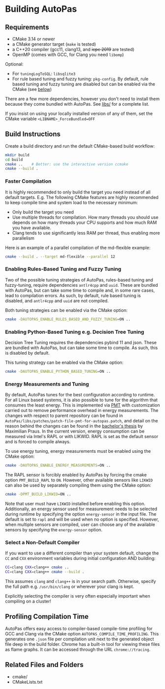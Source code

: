 # Building AutoPas

## Requirements
* CMake 3.14 or newer
* a CMake generator target (`make` is tested)
* a C++20 compiler (gcc11, clang13, and ~~icpc 2019~~ are tested)
* OpenMP (comes with GCC, for Clang you need `libomp`)

Optional:
* For `tuningLogToSQL`: `libsqlite3`
* For rule based tuning and fuzzy tuning: `pkg-config`. By default, rule based tuning and fuzzy tuning are disabled but can be enabled via the CMake 
(see [below](#rules-based-tuning-fuzzy-tuning))

There are a few more dependencies, however you don't need to install them because they come bundled with AutoPas.
See [libs/](/libs) for a complete list.

If you insist on using your locally installed version of any of them, set the CMake variable `<LIBNAME>_ForceBundled=OFF`

## Build Instructions
Create a build directory and run the default CMake-based build workflow:
```bash
mkdir build
cd build
cmake ..    # Better: use the interactive version ccmake
cmake --build .
```

### Faster Compilation
It is highly recommended to only build the target you need instead of all default targets. E.g.
The following CMake features are highly recommended to keep compile time and system load to the necessary minimum:
- Only build the target you need
- Use multiple threads for compilation.
  How many threads you should use depends on how many threads your CPU supports and how much RAM you have available.
- Clang tends to use significantly less RAM per thread, thus enabling more parallelism

Here is an example of a parallel compilation of the md-flexible example:
```bash
cmake --build . --target md-flexible --parallel 12
```

### Enabling Rules-Based Tuning and Fuzzy Tuning
<a id="rules-based-tuning-fuzzy-tuning"></a>


Two of the possible tuning strategies of AutoPas, rules-based tuning and fuzzy-tuning, require dependencies `antlr4cpp` and `uuid`. These
are bundled with AutoPas, but can take some time to compile and, in some rare cases, lead to compilation errors. 
As such, by default, rule based tuning is disabled, and `antlr4cpp` and `uuid` are not compiled.

Both tuning strategies can be enabled via the CMake option:
```bash
cmake -DAUTOPAS_ENABLE_RULES_BASED_AND_FUZZY_TUNING=ON .. 
```

### Enabling Python-Based Tuning e.g. Decision Tree Tuning

Decision Tree Tuning requires the dependencies pybind 11 and json.
These are bundled with AutoPas, but can take some time to compile.
As such, this is disabled by default.

This tuning strategy can be enabled via the CMake option:
```bash
cmake -DAUTOPAS_ENABLE_PYTHON_BASED_TUNING=ON .. 
```

### Energy Measurements and Tuning

By default, AutoPas tunes for the best configuration according to runtime. For all Linux based systems, it is also possible to tune for the algorithm that consumes the least energy.
This is implemented via [PMT](https://git.astron.nl/RD/pmt) with customization carried out to remove performance overhead in energy measurements.
The changes with respect to parent repository can be found in `AutoPas/libs/patches/patch-file-pmt-for-autopas.patch`, and detail on the reason behind the changes can be found in the [bachelor's thesis](https://mediatum.ub.tum.de/doc/1760019/1760019.pdf) by Maximilian Praus.
In the current version, energy consumption can be measured via Intel's RAPL or with LIKWID.
RAPL is set as the default sensor and is forced to compile always.

To use energy tuning, energy measurements must be enabled using the CMake option:
```bash
cmake -DAUTOPAS_ENABLE_ENERGY_MEASUREMENTS=ON .. 
```

The RAPL sensor is forcibly enabled by AutoPas by forcing the cmake option `PMT_BUILD_RAPL` to `ON`. However, other available sensors like `LIKWID` can also be used by separately compiling them using the CMake option:
```bash
cmake -DPMT_BUILD_LIKWID=ON .. 
```
Note that user must have `LIKWID` installed before enabling this option.
Additionally, an energy sensor used for measurement needs to be selected during runtime by specifying the option `energy-sensor` in the input file. 
The default is set to `rapl` and will be used when no option is specified. 
However, when multiple sensors are compiled, user can choose any of the available sensors by specifying the `energy-sensor` option.

### Select a Non-Default Compiler
If you want to use a different compiler than your system default, change the `CC` and `CXX` environment variables during initial configuration AND building:
```bash
CC=clang CXX=clang++ cmake ..
CC=clang CXX=clang++ cmake --build .
```

This assumes `clang` and `clang++` is in your search path.
Otherwise, specify the full path e.g. `/usr/bin/clang` or wherever your clang is kept.

Explicitly selecting the compiler is very often especially important when compiling on a cluster!

## Profiling Compilation Time 

AutoPas offers easy access to compiler-based compile-time profiling for GCC and Clang via the CMake option `AUTOPAS_COMPILE_TIME_PROFILING`.
This generates one `.json` file per compilation unit next to the generated object file deep in the build folder.
Chrome has a built-in tool for viewing these files as flame graphs.
It can be accessed through the URL `chrome://tracing`.

## Related Files and Folders
- cmake/
- CMakeLists.txt
